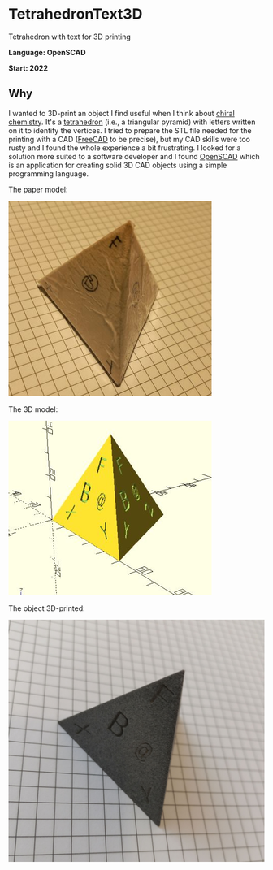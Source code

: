 # TetrahedronText3D
Tetrahedron with text for 3D printing

**Language: OpenSCAD**

**Start: 2022**

## Why
I wanted to 3D-print an object I find useful when I think about [chiral chemistry](https://en.wikipedia.org/wiki/Chirality_(chemistry)). It's a [tetrahedron](https://en.wikipedia.org/wiki/Tetrahedron) (i.e., a triangular pyramid) with letters written on it to identify the vertices. I tried to prepare the STL file needed for the printing with a CAD ([FreeCAD](https://en.wikipedia.org/wiki/FreeCAD) to be precise), but my CAD skills were too rusty and I found the whole experience a bit frustrating. I looked for a solution more suited to a software developer and I found [OpenSCAD](https://en.wikipedia.org/wiki/OpenSCAD) which is an application for creating solid 3D CAD objects using a simple programming language.

The paper model:

![paper model](/images/paper_model.jpg)

The 3D model:

![3D model](/images/3D_model.jpg)

The object 3D-printed:

![3D print](/images/3D_print.jpg)
